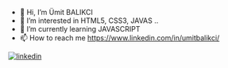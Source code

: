 - 👋 Hi, I’m Ümit BALIKCI
- 👀 I’m interested in HTML5, CSS3, JAVAS ..
- 🌱 I’m currently learning JAVASCRIPT
- 📫 How to reach me https://www.linkedin.com/in/umitbalikci/

[![linkedin](https://img.shields.io/badge/Linkedin-000000?style=for-the-badge&logo=Linkedin&logoColor=blue)](https://www.linkedin.com/in/umitbalikci/)
<!---
UmitBalikci/UmitBalikci is a ✨ special ✨ repository because its `README.md` (this file) appears on your GitHub profile.
You can click the Preview link to take a look at your changes.
--->
